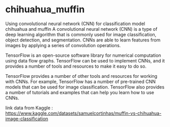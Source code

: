 # chihuahua_muffin
Using convolutional neural network (CNN) for classification model chihuahua and muffin
A convolutional neural network (CNN) is a type of deep learning algorithm that is commonly used for image classification, object detection, and segmentation. CNNs are able to learn features from images by applying a series of convolution operations.

TensorFlow is an open-source software library for numerical computation using data flow graphs. TensorFlow can be used to implement CNNs, and it provides a number of tools and resources to make it easy to do so.

TensorFlow provides a number of other tools and resources for working with CNNs. For example, TensorFlow has a number of pre-trained CNN models that can be used for image classification. TensorFlow also provides a number of tutorials and examples that can help you learn how to use CNNs.

link data from Kaggle : https://www.kaggle.com/datasets/samuelcortinhas/muffin-vs-chihuahua-image-classification
